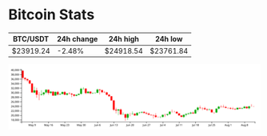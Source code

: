# Bitcoin Stats

BTC/USDT|24h change|24h high|24h low|
|---|---|---|---|
|$23919.24|-2.48%|$24918.54|$23761.84|

<img src="./chart.svg">
